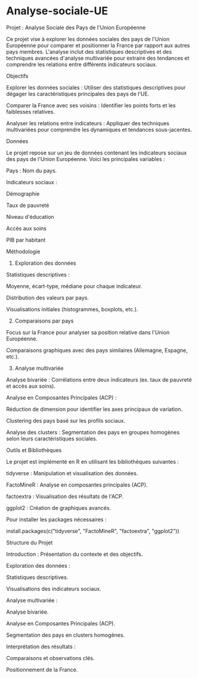 # Analyse-sociale-UE
Projet : Analyse Sociale des Pays de l'Union Européenne

Ce projet vise à explorer les données sociales des pays de l'Union Européenne pour comparer et positionner la France par rapport aux autres pays membres. L'analyse inclut des statistiques descriptives et des techniques avancées d'analyse multivariée pour extraire des tendances et comprendre les relations entre différents indicateurs sociaux.

Objectifs

Explorer les données sociales : Utiliser des statistiques descriptives pour dégager les caractéristiques principales des pays de l'UE.

Comparer la France avec ses voisins : Identifier les points forts et les faiblesses relatives.

Analyser les relations entre indicateurs : Appliquer des techniques multivariées pour comprendre les dynamiques et tendances sous-jacentes.

Données

Le projet repose sur un jeu de données contenant les indicateurs sociaux des pays de l'Union Européenne. Voici les principales variables :

Pays : Nom du pays.

Indicateurs sociaux :

Démographie

Taux de pauvreté

Niveau d'éducation

Accès aux soins

PIB par habitant

Méthodologie

1. Exploration des données

Statistiques descriptives :

Moyenne, écart-type, médiane pour chaque indicateur.

Distribution des valeurs par pays.

Visualisations initiales (histogrammes, boxplots, etc.).

2. Comparaisons par pays

Focus sur la France pour analyser sa position relative dans l'Union Européenne.

Comparaisons graphiques avec des pays similaires (Allemagne, Espagne, etc.).

3. Analyse multivariée

Analyse bivariée : Corrélations entre deux indicateurs (ex. taux de pauvreté et accès aux soins).

Analyse en Composantes Principales (ACP) :

Réduction de dimension pour identifier les axes principaux de variation.

Clustering des pays basé sur les profils sociaux.

Analyse des clusters : Segmentation des pays en groupes homogènes selon leurs caractéristiques sociales.

Outils et Bibliothèques

Le projet est implémenté en R en utilisant les bibliothèques suivantes :

tidyverse : Manipulation et visualisation des données.

FactoMineR : Analyse en composantes principales (ACP).

factoextra : Visualisation des résultats de l'ACP.

ggplot2 : Création de graphiques avancés.

Pour installer les packages nécessaires :

install.packages(c("tidyverse", "FactoMineR", "factoextra", "ggplot2"))

Structure du Projet

Introduction : Présentation du contexte et des objectifs.

Exploration des données :

Statistiques descriptives.

Visualisations des indicateurs sociaux.

Analyse multivariée :

Analyse bivariée.

Analyse en Composantes Principales (ACP).

Segmentation des pays en clusters homogènes.

Interprétation des résultats :

Comparaisons et observations clés.

Positionnement de la France.

